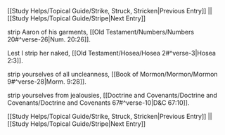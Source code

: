 [[Study Helps/Topical Guide/Strike, Struck, Stricken|Previous Entry]]  ||  [[Study Helps/Topical Guide/Stripe|Next Entry]]

 strip Aaron of his garments, [[Old Testament/Numbers/Numbers 20#^verse-26|Num. 20:26]].

 Lest I strip her naked, [[Old Testament/Hosea/Hosea 2#^verse-3|Hosea 2:3]].

 strip yourselves of all uncleanness, [[Book of Mormon/Mormon/Mormon 9#^verse-28|Morm. 9:28]].

 strip yourselves from jealousies, [[Doctrine and Covenants/Doctrine and Covenants/Doctrine and Covenants 67#^verse-10|D&C 67:10]].

[[Study Helps/Topical Guide/Strike, Struck, Stricken|Previous Entry]]  ||  [[Study Helps/Topical Guide/Stripe|Next Entry]]